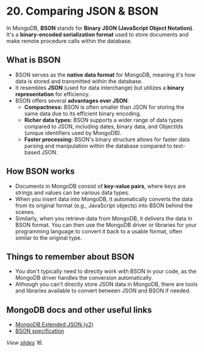 # 20. Comparing JSON & BSON

In MongoDB, **BSON** stands for **Binary JSON (JavaScript Object Notation)**. It's a **binary-encoded serialization format** used to store documents and make remote procedure calls within the database.

## What is BSON

- BSON serves as the **native data format** for MongoDB, meaning it's how data is stored and transmitted within the database.
- It resembles **JSON** (used for data interchange) but utilizes a **binary representation** for efficiency.
- BSON offers several **advantages over JSON**:
  - **Compactness:** BSON is often smaller than JSON for storing the same data due to its efficient binary encoding.
  - **Richer data types:** BSON supports a wider range of data types compared to JSON, including dates, binary data, and ObjectIds (unique identifiers used by MongoDB).
  - **Faster processing:** BSON's binary structure allows for faster data parsing and manipulation within the database compared to text-based JSON.

## How BSON works

- Documents in MongoDB consist of **key-value pairs**, where keys are strings and values can be various data types.
- When you insert data into MongoDB, it automatically converts the data from its original format (e.g., JavaScript objects) into BSON behind the scenes.
- Similarly, when you retrieve data from MongoDB, it delivers the data in BSON format. You can then use the MongoDB driver or libraries for your programming language to convert it back to a usable format, often similar to the original type.

## Things to remember about BSON

- You don't typically need to directly work with BSON in your code, as the MongoDB driver handles the conversion automatically.
- Although you can't directly store JSON data in MongoDB, there are tools and libraries available to convert between JSON and BSON if needed.

## MongoDB docs and other useful links

- [MongoDB Extended JSON (v2)](https://www.mongodb.com/docs/manual/reference/mongodb-extended-json/)
- [BSON specification](https://bsonspec.org/)

_View [slides](../slides.pdf) 16._
